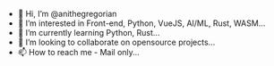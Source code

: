 - 👋 Hi, I’m @anithegregorian
- 👀 I’m interested in Front-end, Python, VueJS, AI/ML, Rust, WASM...
- 🌱 I’m currently learning Python, Rust...
- 💞️ I’m looking to collaborate on opensource projects...
- 📫 How to reach me - Mail only...

<!---
anithegregorian/anithegregorian is a ✨ special ✨ repository because its `README.md` (this file) appears on your GitHub profile.
You can click the Preview link to take a look at your changes.
--->
